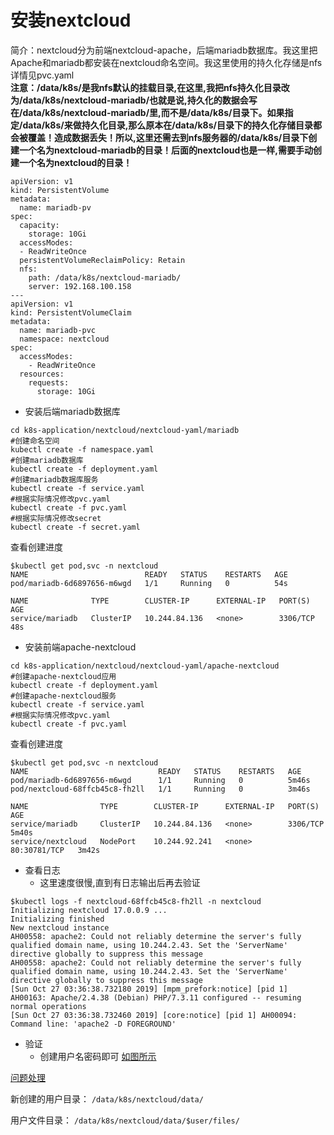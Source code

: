 # 安装nextcloud
简介：nextcloud分为前端nextcloud-apache，后端mariadb数据库。我这里把Apache和mariadb都安装在nextcloud命名空间。我这里使用的持久化存储是nfs详情见pvc.yaml \
**注意：/data/k8s/是我nfs默认的挂载目录,在这里,我把nfs持久化目录改为/data/k8s/nextcloud-mariadb/也就是说,持久化的数据会写在/data/k8s/nextcloud-mariadb/里,而不是/data/k8s/目录下。如果指定/data/k8s/来做持久化目录,那么原本在/data/k8s/目录下的持久化存储目录都会被覆盖！造成数据丢失！所以,这里还需去到nfs服务器的/data/k8s/目录下创建一个名为nextcloud-mariadb的目录！后面的nextcloud也是一样,需要手动创建一个名为nextcloud的目录！**
```
apiVersion: v1
kind: PersistentVolume
metadata:
  name: mariadb-pv
spec:
  capacity:
    storage: 10Gi
  accessModes:
  - ReadWriteOnce
  persistentVolumeReclaimPolicy: Retain
  nfs:
    path: /data/k8s/nextcloud-mariadb/
    server: 192.168.100.158
---
apiVersion: v1
kind: PersistentVolumeClaim
metadata:
  name: mariadb-pvc
  namespace: nextcloud
spec:
  accessModes:
    - ReadWriteOnce
  resources:
    requests:
      storage: 10Gi
```
- 安装后端mariadb数据库
```
cd k8s-application/nextcloud/nextcloud-yaml/mariadb
#创建命名空间
kubectl create -f namespace.yaml
#创建mariadb数据库
kubectl create -f deployment.yaml
#创建mariadb数据库服务
kubectl create -f service.yaml
#根据实际情况修改pvc.yaml
kubectl create -f pvc.yaml
#根据实际情况修改secret
kubectl create -f secret.yaml
```
查看创建进度
```
$kubectl get pod,svc -n nextcloud
NAME                          READY   STATUS    RESTARTS   AGE
pod/mariadb-6d6897656-m6wgd   1/1     Running   0          54s

NAME              TYPE        CLUSTER-IP      EXTERNAL-IP   PORT(S)    AGE
service/mariadb   ClusterIP   10.244.84.136   <none>        3306/TCP   48s
```
- 安装前端apache-nextcloud
```
cd k8s-application/nextcloud/nextcloud-yaml/apache-nextcloud
#创建apache-nextcloud应用
kubectl create -f deployment.yaml
#创建apache-nextcloud服务
kubectl create -f service.yaml
#根据实际情况修改pvc.yaml
kubectl create -f pvc.yaml
```
查看创建进度
```
$kubectl get pod,svc -n nextcloud
NAME                             READY   STATUS    RESTARTS   AGE
pod/mariadb-6d6897656-m6wgd      1/1     Running   0          5m46s
pod/nextcloud-68ffcb45c8-fh2ll   1/1     Running   0          3m46s

NAME                TYPE        CLUSTER-IP      EXTERNAL-IP   PORT(S)        AGE
service/mariadb     ClusterIP   10.244.84.136   <none>        3306/TCP       5m40s
service/nextcloud   NodePort    10.244.92.241   <none>        80:30781/TCP   3m42s
```
- 查看日志
  - 这里速度很慢,直到有日志输出后再去验证
```
$kubectl logs -f nextcloud-68ffcb45c8-fh2ll -n nextcloud
Initializing nextcloud 17.0.0.9 ...
Initializing finished
New nextcloud instance
AH00558: apache2: Could not reliably determine the server's fully qualified domain name, using 10.244.2.43. Set the 'ServerName' directive globally to suppress this message
AH00558: apache2: Could not reliably determine the server's fully qualified domain name, using 10.244.2.43. Set the 'ServerName' directive globally to suppress this message
[Sun Oct 27 03:36:38.732180 2019] [mpm_prefork:notice] [pid 1] AH00163: Apache/2.4.38 (Debian) PHP/7.3.11 configured -- resuming normal operations
[Sun Oct 27 03:36:38.732460 2019] [core:notice] [pid 1] AH00094: Command line: 'apache2 -D FOREGROUND'
```
- 验证
  - 创建用户名密码即可
[如图所示](https://i.loli.net/2019/10/27/OzbaAgBviLMGZUf.png)

[问题处理](https://github.com/happinesslijian/k8s-application/tree/master/nextcloud#%E9%97%AE%E9%A2%98%E5%A4%84%E7%90%86)


新创建的用户目录：
`/data/k8s/nextcloud/data/`

用户文件目录：
`/data/k8s/nextcloud/data/$user/files/`

